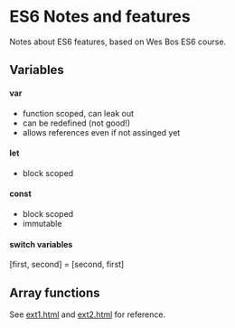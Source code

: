 # ES6 Notes and features

Notes about ES6 features, based on Wes Bos ES6 course. 

## Variables

#### var
* function scoped, can leak out
* can be redefined (not good!)
* allows references even if not assinged yet
#### let 
* block scoped
#### const
* block scoped
* immutable
#### switch variables
[first, second] = [second, first]

## Array functions

See [ext1.html](https://github.com/devgranlund/javascript-es6/blob/master/ext1.html) and [ext2.html](https://github.com/devgranlund/javascript-es6/blob/master/ext2.html) for reference.